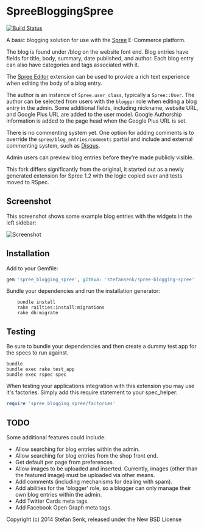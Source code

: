 SpreeBloggingSpree
==================

[![Build Status](https://travis-ci.org/stefansenk/spree-blogging-spree.png?branch=master)](https://travis-ci.org/stefansenk/spree-blogging-spree)

A basic blogging solution for use with the [Spree](http://github.com/spree/spree/) E-Commerce platform.

The blog is found under /blog on the website font end. Blog entries have fields for title, body, summary, date published, and author. Each blog entry can also have categories and tags associated with it. 

The [Spree Editor](http://github.com/spree/spree_editor/) extension can be used to provide a rich text experience when editing the body of a blog entry.

The author is an instance of `Spree.user_class`, typically a `Spree::User`. The author can be selected from users with the `blogger` role when editing a blog entry in the admin. Some additional fields, including nickname, website URL, and Google Plus URL are added to the user model. Google Authorship information is added to the page head when the Google Plus URL is set.

There is no commenting system yet. One option for adding comments is to override the `spree/blog_entries/comments` partial and include and external commenting system, such as [Disqus](http://disqus.com/).

Admin users can preview blog entries before they're made publicly visible.

This fork differs significantly from the original, it started out as a newly generated extension for Spree 1.2 with the logic copied over and tests moved to RSpec.

Screenshot
----------

This screenshot shows some example blog entries with the widgets in the left sidebar:

![Screenshot](https://raw.github.com/stefansenk/spree-blogging-spree/master/screenshot.png)


Installation
------------

Add to your Gemfile:

```ruby
gem 'spree_blogging_spree', github: 'stefansenk/spree-blogging-spree'
```

Bundle your dependencies and run the installation generator:

```shell
    bundle install
    rake railties:install:migrations
    rake db:migrate
```

Testing
-------

Be sure to bundle your dependencies and then create a dummy test app for the specs to run against.

```shell
bundle
bundle exec rake test_app
bundle exec rspec spec
```

When testing your applications integration with this extension you may use it's factories.
Simply add this require statement to your spec_helper:

```ruby
require 'spree_blogging_spree/factories'
```

TODO
----

Some additional features could include:

- Allow searching for blog entries within the admin.
- Allow searching for blog entries from the shop front end.
- Get default per page from preferences.
- Allow images to be uploaded and inserted. Currently, images (other than the featured image) must be uploaded via other means.
- Add comments (including mechanisms for dealing with spam).
- Add abilities for the 'blogger' role, so a blogger can only manage their own blog entries within the admin.
- Add Twitter Cards meta tags.
- Add Facebook Open Graph meta tags.


Copyright (c) 2014 Stefan Senk, released under the New BSD License

